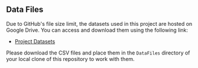 ## Data Files

Due to GitHub's file size limit, the datasets used in this project are hosted on Google Drive. You can access and download them using the following link:

- [Project Datasets](https://drive.google.com/drive/folders/10iErtmywC3X_2P6MaIMj6rCaHCu2Vm8_?usp=sharing)

Please download the CSV files and place them in the `DataFiles` directory of your local clone of this repository to work with them.
